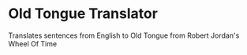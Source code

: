 # Old Tongue Translator
Translates sentences from English to Old Tongue from Robert Jordan's Wheel Of Time
